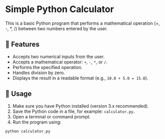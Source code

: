 # Simple Python Calculator

This is a basic Python program that performs a mathematical operation (+, -, *, /) between two numbers entered by the user.

## 🧮 Features

- Accepts two numerical inputs from the user.
- Accepts a mathematical operator: `+`, `-`, `*`, or `/`.
- Performs the specified operation.
- Handles division by zero.
- Displays the result in a readable format (e.g., `10.0 + 5.0 = 15.0`).

## 📝 Usage

1. Make sure you have Python installed (version 3.x recommended).
2. Save the Python code in a file, for example: `calculator.py`.
3. Open a terminal or command prompt.
4. Run the program using:

```bash
python calculator.py

